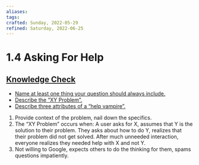```yaml
---
aliases:
tags:
crafted: Sunday, 2022-05-29
refined: Saturday, 2022-06-25
---
```


# 1.4 Asking For Help

## [Knowledge Check](https://www.theodinproject.com/paths/foundations/courses/foundations/lessons/asking-for-help#knowledge-check)

- [Name at least one thing your question should always include.](https://www.theodinproject.com/paths/foundations/courses/foundations/lessons/asking-for-help#provide-code-knowledge-check)
- [Describe the “XY Problem”.](https://xyproblem.info/)
- [Describe three attributes of a “help vampire”.](https://slash7.com/2006/12/22/vampires/)

1. Provide context of the problem, nail down the specifics.
2. The “XY Problem” occurs when:
   A user asks for X, assumes that Y is the solution to their problem. They asks about how to do Y, realizes that their problem did not get solved. After much unneeded interaction, everyone realizes they needed help with X and not Y.
3. Not willing to Google, expects others to do the thinking for them, spams questions impatiently.
